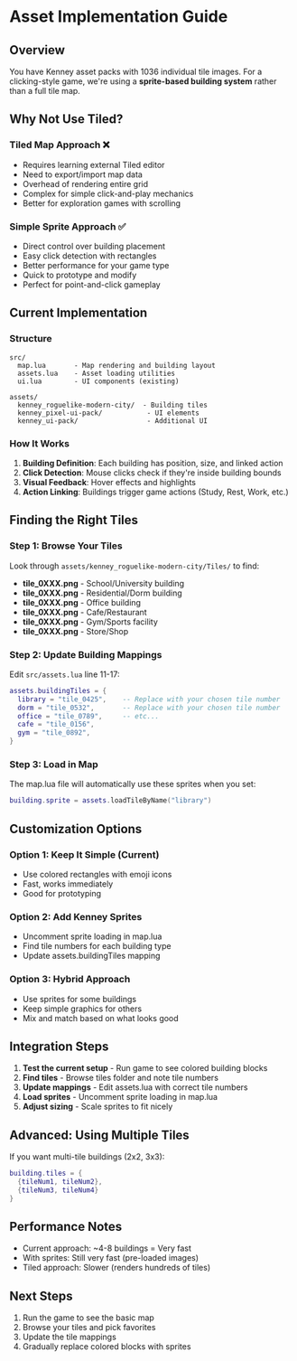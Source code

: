 # Asset Implementation Guide

## Overview
You have Kenney asset packs with 1036 individual tile images. For a clicking-style game, we're using a **sprite-based building system** rather than a full tile map.

## Why Not Use Tiled?

### Tiled Map Approach ❌
- Requires learning external Tiled editor
- Need to export/import map data
- Overhead of rendering entire grid
- Complex for simple click-and-play mechanics
- Better for exploration games with scrolling

### Simple Sprite Approach ✅
- Direct control over building placement
- Easy click detection with rectangles
- Better performance for your game type
- Quick to prototype and modify
- Perfect for point-and-click gameplay

## Current Implementation

### Structure
```
src/
  map.lua       - Map rendering and building layout
  assets.lua    - Asset loading utilities
  ui.lua        - UI components (existing)

assets/
  kenney_roguelike-modern-city/  - Building tiles
  kenney_pixel-ui-pack/           - UI elements
  kenney_ui-pack/                 - Additional UI
```

### How It Works
1. **Building Definition**: Each building has position, size, and linked action
2. **Click Detection**: Mouse clicks check if they're inside building bounds
3. **Visual Feedback**: Hover effects and highlights
4. **Action Linking**: Buildings trigger game actions (Study, Rest, Work, etc.)

## Finding the Right Tiles

### Step 1: Browse Your Tiles
Look through `assets/kenney_roguelike-modern-city/Tiles/` to find:
- **tile_0XXX.png** - School/University building
- **tile_0XXX.png** - Residential/Dorm building  
- **tile_0XXX.png** - Office building
- **tile_0XXX.png** - Cafe/Restaurant
- **tile_0XXX.png** - Gym/Sports facility
- **tile_0XXX.png** - Store/Shop

### Step 2: Update Building Mappings
Edit `src/assets.lua` line 11-17:
```lua
assets.buildingTiles = {
  library = "tile_0425",    -- Replace with your chosen tile number
  dorm = "tile_0532",       -- Replace with your chosen tile number
  office = "tile_0789",     -- etc...
  cafe = "tile_0156",
  gym = "tile_0892",
}
```

### Step 3: Load in Map
The map.lua file will automatically use these sprites when you set:
```lua
building.sprite = assets.loadTileByName("library")
```

## Customization Options

### Option 1: Keep It Simple (Current)
- Use colored rectangles with emoji icons
- Fast, works immediately
- Good for prototyping

### Option 2: Add Kenney Sprites
- Uncomment sprite loading in map.lua
- Find tile numbers for each building type
- Update assets.buildingTiles mapping

### Option 3: Hybrid Approach
- Use sprites for some buildings
- Keep simple graphics for others
- Mix and match based on what looks good

## Integration Steps

1. **Test the current setup** - Run game to see colored building blocks
2. **Find tiles** - Browse tiles folder and note tile numbers
3. **Update mappings** - Edit assets.lua with correct tile numbers
4. **Load sprites** - Uncomment sprite loading in map.lua
5. **Adjust sizing** - Scale sprites to fit nicely

## Advanced: Using Multiple Tiles

If you want multi-tile buildings (2x2, 3x3):
```lua
building.tiles = {
  {tileNum1, tileNum2},
  {tileNum3, tileNum4}
}
```

## Performance Notes
- Current approach: ~4-8 buildings = Very fast
- With sprites: Still very fast (pre-loaded images)
- Tiled approach: Slower (renders hundreds of tiles)

## Next Steps
1. Run the game to see the basic map
2. Browse your tiles and pick favorites
3. Update the tile mappings
4. Gradually replace colored blocks with sprites
